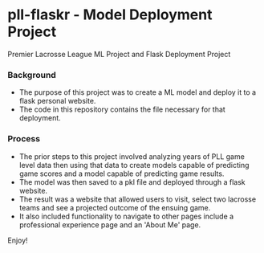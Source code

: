 # pll-flaskr - Model Deployment Project
Premier Lacrosse League ML Project and Flask Deployment Project

### Background
- The purpose of this project was to create a ML model and deploy it to a flask personal website.
- The code in this repository contains the file necessary for that deployment.

### Process
- The prior steps to this project involved analyzing years of PLL game level data then using that data to create models capable of predicting game scores and a model capable of predicting game results.
- The model was then saved to a pkl file and deployed through a flask website.
- The result was a website that allowed users to visit, select two lacrosse teams and see a projected outcome of the ensuing game.
- It also included functionality to navigate to other pages include a professional experience page and an 'About Me' page.

 Enjoy!
 
